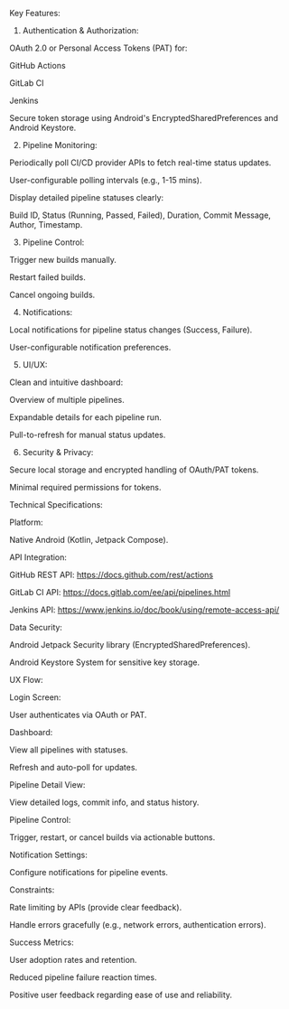 Key Features:

1. Authentication & Authorization:

OAuth 2.0 or Personal Access Tokens (PAT) for:

GitHub Actions

GitLab CI

Jenkins

Secure token storage using Android's EncryptedSharedPreferences and Android Keystore.

2. Pipeline Monitoring:

Periodically poll CI/CD provider APIs to fetch real-time status updates.

User-configurable polling intervals (e.g., 1-15 mins).

Display detailed pipeline statuses clearly:

Build ID, Status (Running, Passed, Failed), Duration, Commit Message, Author, Timestamp.

3. Pipeline Control:

Trigger new builds manually.

Restart failed builds.

Cancel ongoing builds.

4. Notifications:

Local notifications for pipeline status changes (Success, Failure).

User-configurable notification preferences.

5. UI/UX:

Clean and intuitive dashboard:

Overview of multiple pipelines.

Expandable details for each pipeline run.

Pull-to-refresh for manual status updates.

6. Security & Privacy:

Secure local storage and encrypted handling of OAuth/PAT tokens.

Minimal required permissions for tokens.

Technical Specifications:

Platform:

Native Android (Kotlin, Jetpack Compose).

API Integration:

GitHub REST API: https://docs.github.com/rest/actions

GitLab CI API: https://docs.gitlab.com/ee/api/pipelines.html

Jenkins API: https://www.jenkins.io/doc/book/using/remote-access-api/

Data Security:

Android Jetpack Security library (EncryptedSharedPreferences).

Android Keystore System for sensitive key storage.

UX Flow:

Login Screen:

User authenticates via OAuth or PAT.

Dashboard:

View all pipelines with statuses.

Refresh and auto-poll for updates.

Pipeline Detail View:

View detailed logs, commit info, and status history.

Pipeline Control:

Trigger, restart, or cancel builds via actionable buttons.

Notification Settings:

Configure notifications for pipeline events.

Constraints:

Rate limiting by APIs (provide clear feedback).

Handle errors gracefully (e.g., network errors, authentication errors).

Success Metrics:

User adoption rates and retention.

Reduced pipeline failure reaction times.

Positive user feedback regarding ease of use and reliability.
